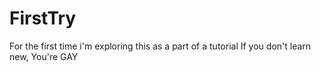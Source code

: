 # FirstTry
For the first time i'm exploring this as a part of a tutorial
If you don't learn new, You're GAY
